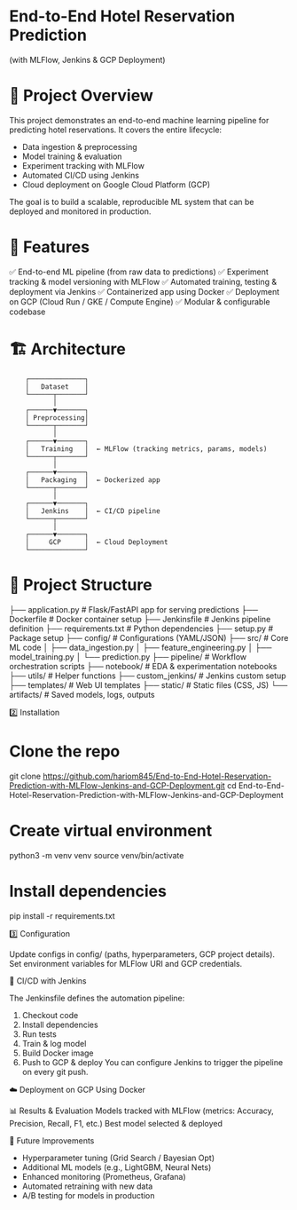 # End-to-End Hotel Reservation Prediction
(with MLFlow, Jenkins & GCP Deployment)

# 📌 Project Overview

This project demonstrates an end-to-end machine learning pipeline for predicting hotel reservations. It covers the entire lifecycle:
- Data ingestion & preprocessing
- Model training & evaluation
- Experiment tracking with MLFlow
- Automated CI/CD using Jenkins
- Cloud deployment on Google Cloud Platform (GCP)

The goal is to build a scalable, reproducible ML system that can be deployed and monitored in production.

# 🚀 Features

✅ End-to-end ML pipeline (from raw data to predictions)
✅ Experiment tracking & model versioning with MLFlow
✅ Automated training, testing & deployment via Jenkins
✅ Containerized app using Docker
✅ Deployment on GCP (Cloud Run / GKE / Compute Engine)
✅ Modular & configurable codebase

# 🏗️ Architecture

        ┌──────────────┐
        │   Dataset    │
        └──────┬───────┘
               │
        ┌──────▼───────┐
        │ Preprocessing│
        └──────┬───────┘
               │
        ┌──────▼───────┐
        │   Training   │  ← MLFlow (tracking metrics, params, models)
        └──────┬───────┘
               │
        ┌──────▼───────┐
        │   Packaging  │  ← Dockerized app
        └──────┬───────┘
               │
        ┌──────▼───────┐
        │   Jenkins    │  ← CI/CD pipeline
        └──────┬───────┘
               │
        ┌──────▼───────┐
        │     GCP      │  ← Cloud Deployment
        └──────────────┘

# 📂 Project Structure

├── application.py        # Flask/FastAPI app for serving predictions
├── Dockerfile            # Docker container setup
├── Jenkinsfile           # Jenkins pipeline definition
├── requirements.txt      # Python dependencies
├── setup.py              # Package setup
├── config/               # Configurations (YAML/JSON)
├── src/                  # Core ML code
│   ├── data_ingestion.py
│   ├── feature_engineering.py
│   ├── model_training.py
│   └── prediction.py
├── pipeline/             # Workflow orchestration scripts
├── notebook/             # EDA & experimentation notebooks
├── utils/                # Helper functions
├── custom_jenkins/       # Jenkins custom setup
├── templates/            # Web UI templates
├── static/               # Static files (CSS, JS)
└── artifacts/            # Saved models, logs, outputs

2️⃣ Installation

# Clone the repo
git clone https://github.com/hariom845/End-to-End-Hotel-Reservation-Prediction-with-MLFlow-Jenkins-and-GCP-Deployment.git
cd End-to-End-Hotel-Reservation-Prediction-with-MLFlow-Jenkins-and-GCP-Deployment

# Create virtual environment
python3 -m venv venv
source venv/bin/activate

# Install dependencies
pip install -r requirements.txt

3️⃣ Configuration

Update configs in config/ (paths, hyperparameters, GCP project details).
Set environment variables for MLFlow URI and GCP credentials.

🔄 CI/CD with Jenkins

The Jenkinsfile defines the automation pipeline:

1. Checkout code
2. Install dependencies
3. Run tests
4. Train & log model
5. Build Docker image
6. Push to GCP & deploy
You can configure Jenkins to trigger the pipeline on every git push.

☁️ Deployment on GCP
Using Docker

📊 Results & Evaluation
Models tracked with MLFlow (metrics: Accuracy, Precision, Recall, F1, etc.)
Best model selected & deployed

🔮 Future Improvements

- Hyperparameter tuning (Grid Search / Bayesian Opt)
- Additional ML models (e.g., LightGBM, Neural Nets)
- Enhanced monitoring (Prometheus, Grafana)
- Automated retraining with new data
- A/B testing for models in production

